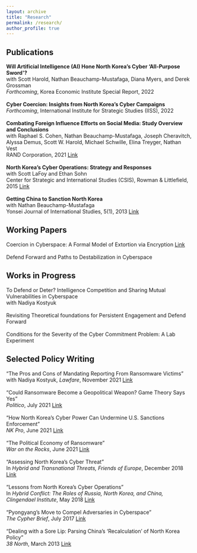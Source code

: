 ```yaml
---
layout: archive
title: "Research"
permalink: /research/
author_profile: true
---
```


## Publications

**Will Artificial Intelligence (AI) Hone North Korea’s Cyber ‘All-Purpose Sword'?** <br>
with Scott Harold, Nathan Beauchamp-Mustafaga, Diana Myers, and Derek Grossman <br>
*Forthcoming*, Korea Economic Institute Special Report, 2022<br>
<br>
**Cyber Coercion: Insights from North Korea’s Cyber Campaigns**<br>
*Forthcoming*, International Institute for Strategic Studies (IISS), 2022<br>
<br>
**Combating Foreign Influence Efforts on Social Media: Study Overview and Conclusions** <br>
with Raphael S. Cohen, Nathan Beauchamp-Mustafaga, Joseph Cheravitch, Alyssa Demus, Scott W. Harold, Michael Schwille, Elina Treyger, Nathan Vest<br>
RAND Corporation, 2021 [Link](https://www.rand.org/pubs/research_reports/RR4373z1.html)<br>
<br>
**North Korea’s Cyber Operations: Strategy and Responses** <br>
with Scott LaFoy and Ethan Sohn <br>
Center for Strategic and International Studies (CSIS), Rowman & Littlefield, 2015 [Link](http://csis-website-prod.s3.amazonaws.com/s3fs-public/legacy_files/files/publication/151216_Cha_NorthKoreasCyberOperations_Web.pdf)<br>
<br>
**Getting China to Sanction North Korea**<br>
with Nathan Beauchamp-Mustafaga<br>
Yonsei Journal of International Studies, 5(1), 2013 [Link](https://yonseijournal.files.wordpress.com/2014/05/spring-2013_getting-china-to-enforce-sanctions.pdf)<br>

## Working Papers
Coercion in Cyberspace: A Formal Model of Extortion via Encryption [Link](https://www.dropbox.com/s/yueszs5mkbrcjhe/Jun_Ransomware_Dec21.pdf?dl=0)<br>
<br>
Defend Forward and Paths to Destabilization in Cyberspace

## Works in Progress
To Defend or Deter? Intelligence Competition and Sharing Mutual Vulnerabilities in Cyberspace<br>
with Nadiya Kostyuk<br>
<br>
Revisiting Theoretical foundations for Persistent Engagement and Defend Forward<br>
<br>
Conditions for the Severity of the Cyber Commitment Problem: A Lab Experiment

## Selected Policy Writing
“The Pros and Cons of Mandating Reporting From Ransomware Victims”<br>
with Nadiya Kostyuk, *Lawfare*, November 2021 [Link](https://www.lawfareblog.com/pros-and-cons-mandating-reporting-ransomware-victims)<br>
<br>
“Could Ransomware Become a Geopolitical Weapon? Game Theory Says Yes”<br>
*Politico*, July 2021 [Link](https://www.politico.com/news/magazine/2021/07/08/ransomware-game-theory-geopolitics-cyber-attack-498625)<br>
<br>
“How North Korea’s Cyber Power Can Undermine U.S. Sanctions Enforcement”<br>
*NK Pro*, June 2021 [Link](https://www.nknews.org/pro/how-north-koreas-cyber-power-can-undermine-us-sanctions-enforcement/)<br>
<br>
“The Political Economy of Ransomware”<br>
*War on the Rocks*, June 2021 [Link](https://warontherocks.com/2021/06/the-political-economy-of-ransomware/)<br> 
<br>
“Assessing North Korea’s Cyber Threat”<br>
In *Hybrid and Transnational Threats, Friends of Europe*, December 2018 [Link](https://www.friendsofeurope.org/wp/wp-content/uploads/2019/04/FoE_SEC_PUB_Hybrid_DP_WEB.pdf)<br>
<br>
“Lessons from North Korea’s Cyber Operations”<br>
In *Hybrid Conflict: The Roles of Russia, North Korea, and China, Clingendael Institute*, May 2018 [Link](https://www.clingendael.org/sites/default/files/2018-05/Report_Hybrid_Conflict.pdf)<br>
<br>
“Pyongyang’s Move to Compel Adversaries in Cyberspace”<br> 
*The Cypher Brief*, July 2017 [Link](https://www.thecipherbrief.com/pyongyangs-move-compel-adversaries-cyberspace)<br> 
<br> 
“Dealing with a Sore Lip: Parsing China’s ‘Recalculation’ of North Korea Policy”<br> 
*38 North*, March 2013 [Link](https://www.38north.org/2013/03/jjun032913/)














